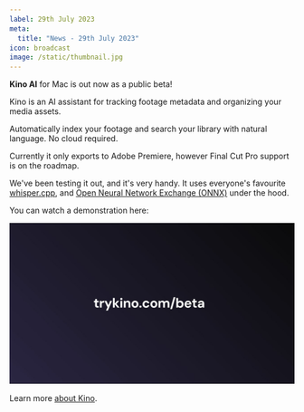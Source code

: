 ```yaml
---
label: 29th July 2023
meta:
  title: "News - 29th July 2023"
icon: broadcast
image: /static/thumbnail.jpg
---
```


**Kino AI** for Mac is out now as a public beta!

Kino is an AI assistant for tracking footage metadata and organizing your media assets.

Automatically index your footage and search your library with natural language. No cloud required.

Currently it only exports to Adobe Premiere, however Final Cut Pro support is on the roadmap.

We've been testing it out, and it's very handy. It uses everyone's favourite [whisper.cpp](https://github.com/ggerganov/whisper.cpp), and [Open Neural Network Exchange (ONNX)](https://github.com/onnx/onnx) under the hood.

You can watch a demonstration here:

[![](/static/try-kino.jpeg)](https://www.youtube.com/watch?v=rAtF3n_cWsQ)

Learn more [about Kino](https://trykino.com).
